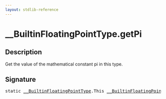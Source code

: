 ```yaml
---
layout: stdlib-reference
---
```


# \_\_BuiltinFloatingPointType\.getPi

## Description

Get the value of the mathematical constant pi in this type.




## Signature 

<pre>
<span class='code_keyword'>static</span> <a href="index.html" class="code_type">__BuiltinFloatingPointType</a>.<span class="code_keyword">This</span> <a href="index.html" class="code_type">__BuiltinFloatingPointType</a>.<a href="getpi-3.html">getPi</a>();

</pre>

